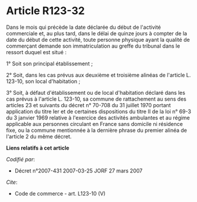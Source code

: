 # Article R123-32

Dans le mois qui précède la date déclarée du début de l'activité commerciale et, au plus tard, dans le délai de quinze jours
à compter de la date du début de cette activité, toute personne physique ayant la qualité de commerçant demande son
immatriculation au greffe du tribunal dans le ressort duquel est situé : 

1° Soit son principal établissement ; 

2° Soit, dans les cas prévus aux deuxième et troisième alinéas de l'article L. 123-10, son local d'habitation ; 

3° Soit, à défaut d'établissement ou de local d'habitation déclaré dans les cas prévus à l'article L. 123-10, sa commune de
rattachement au sens des articles 23 et suivants du décret n° 70-708 du 31 juillet 1970 portant application du titre Ier et
de certaines dispositions du titre II de la loi n° 69-3 du 3 janvier 1969 relative à l'exercice des activités ambulantes et
au régime applicable aux personnes circulant en France sans domicile ni résidence fixe, ou la commune mentionnée à la
dernière phrase du premier alinéa de l'article 2 du même décret.

**Liens relatifs à cet article**

_Codifié par_:

  - Décret n°2007-431 2007-03-25 JORF 27 mars 2007

_Cite_:

  - Code de commerce - art. L123-10 (V)
